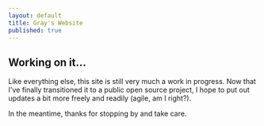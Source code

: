 ```yaml
---
layout: default
title: Gray's Website
published: true
---
```


## Working on it...  

Like everything else, this site is still very much a work in progress.  Now that I've finally transitioned it to a public open source project, I hope to put out updates a bit more freely and readily (agile, am I right?).   

In the meantime, thanks for stopping by and take care.  
